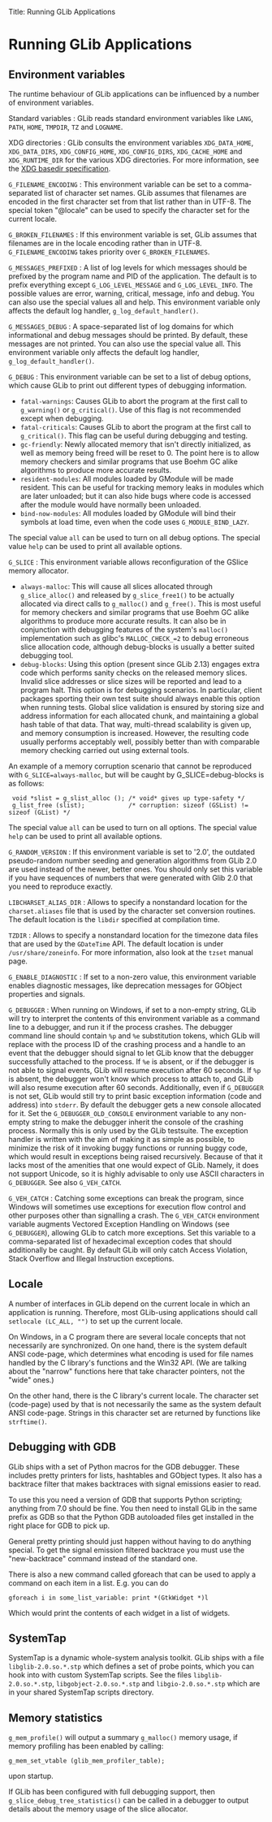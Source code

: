 Title: Running GLib Applications

# Running GLib Applications

## Environment variables

The runtime behaviour of GLib applications can be influenced by a number of
environment variables.

Standard variables
:  GLib reads standard environment variables like `LANG`, `PATH`, `HOME`,
   `TMPDIR`, `TZ` and `LOGNAME`.

XDG directories
:  GLib consults the environment variables `XDG_DATA_HOME`,
   `XDG_DATA_DIRS`, `XDG_CONFIG_HOME`, `XDG_CONFIG_DIRS`, `XDG_CACHE_HOME` and
   `XDG_RUNTIME_DIR` for the various XDG directories. For more information, see
   the [XDG basedir specification](https://specifications.freedesktop.org/basedir-spec/latest/).

`G_FILENAME_ENCODING`
:  This environment variable can be set to a comma-separated list of character
   set names. GLib assumes that filenames are encoded in the first character
   set from that list rather than in UTF-8. The special token "@locale" can be
   used to specify the character set for the current locale.

`G_BROKEN_FILENAMES`
:  If this environment variable is set, GLib assumes that filenames are in the
   locale encoding rather than in UTF-8. `G_FILENAME_ENCODING` takes priority
   over `G_BROKEN_FILENAMES`.

`G_MESSAGES_PREFIXED`
:  A list of log levels for which messages should be prefixed by the program
   name and PID of the application. The default is to prefix everything except
   `G_LOG_LEVEL_MESSAGE` and `G_LOG_LEVEL_INFO`. The possible values are error,
   warning, critical, message, info and debug. You can also use the special
   values all and help. This environment variable only affects the default log
   handler, `g_log_default_handler()`.

`G_MESSAGES_DEBUG`
:  A space-separated list of log domains for which informational and debug
   messages should be printed. By default, these messages are not printed. You
   can also use the special value all. This environment variable only affects
   the default log handler, `g_log_default_handler()`.

`G_DEBUG`
:  This environment variable can be set to a list of debug options, which cause
   GLib to print out different types of debugging information.

   - `fatal-warnings`: Causes GLib to abort the program at the first call to
     `g_warning()` or `g_critical()`. Use of this flag is not recommended
     except when debugging.
   - `fatal-criticals`: Causes GLib to abort the program at the first call
     to `g_critical()`. This flag can be useful during debugging and
     testing.
   - `gc-friendly`: Newly allocated memory that isn't directly initialized,
     as well as memory being freed will be reset to 0. The point here is to
     allow memory checkers and similar programs that use Boehm GC alike
     algorithms to produce more accurate results.
   - `resident-modules`: All modules loaded by GModule will be made
     resident. This can be useful for tracking memory leaks in modules which
     are later unloaded; but it can also hide bugs where code is accessed
     after the module would have normally been unloaded.
   - `bind-now-modules`: All modules loaded by GModule will bind their
     symbols at load time, even when the code uses `G_MODULE_BIND_LAZY`.

   The special value `all` can be used to turn on all debug options. The special
   value `help` can be used to print all available options.

`G_SLICE`
:  This environment variable allows reconfiguration of the GSlice memory
   allocator.

   - `always-malloc`: This will cause all slices allocated through
     `g_slice_alloc()` and released by `g_slice_free1()` to be actually
     allocated via direct calls to `g_malloc()` and `g_free()`. This is most
     useful for memory checkers and similar programs that use Boehm GC alike
     algorithms to produce more accurate results. It can also be in
     conjunction with debugging features of the system's `malloc()`
     implementation such as glibc's `MALLOC_CHECK_=2` to debug erroneous
     slice allocation code, although debug-blocks is usually a better suited
     debugging tool.
   - `debug-blocks`: Using this option (present since GLib 2.13) engages
     extra code which performs sanity checks on the released memory slices.
     Invalid slice addresses or slice sizes will be reported and lead to a
     program halt. This option is for debugging scenarios. In particular,
     client packages sporting their own test suite should always enable this
     option when running tests. Global slice validation is ensured by
     storing size and address information for each allocated chunk, and
     maintaining a global hash table of that data. That way, multi-thread
     scalability is given up, and memory consumption is increased. However,
     the resulting code usually performs acceptably well, possibly better
     than with comparable memory checking carried out using external tools.

   An example of a memory corruption scenario that cannot be reproduced with
   `G_SLICE=always-malloc`, but will be caught by G_SLICE=debug-blocks is as
   follows:

     void *slist = g_slist_alloc (); /* void* gives up type-safety */
     g_list_free (slist);            /* corruption: sizeof (GSList) != sizeof (GList) */


   The special value `all` can be used to turn on all options. The special
   value `help` can be used to print all available options.

`G_RANDOM_VERSION`
:  If this environment variable is set to '2.0', the outdated pseudo-random
   number seeding and generation algorithms from GLib 2.0 are used instead of
   the newer, better ones. You should only set this variable if you have
   sequences of numbers that were generated with Glib 2.0 that you need to
   reproduce exactly.

`LIBCHARSET_ALIAS_DIR`
:  Allows to specify a nonstandard location for the `charset.aliases` file
   that is used by the character set conversion routines. The default
   location is the `libdir` specified at compilation time.

`TZDIR`
:  Allows to specify a nonstandard location for the timezone data files that
   are used by the `GDateTime` API. The default location is under
   `/usr/share/zoneinfo`. For more information, also look at the `tzset` manual
   page.

`G_ENABLE_DIAGNOSTIC`
:  If set to a non-zero value, this environment variable enables diagnostic
   messages, like deprecation messages for GObject properties and signals.

`G_DEBUGGER`
:  When running on Windows, if set to a non-empty string, GLib will try to
   interpret the contents of this environment variable as a command line to a
   debugger, and run it if the process crashes. The debugger command line
   should contain `%p` and `%e` substitution tokens, which GLib will replace
   with the process ID of the crashing process and a handle to an event that
   the debugger should signal to let GLib know that the debugger successfully
   attached to the process. If `%e` is absent, or if the debugger is not able
   to signal events, GLib will resume execution after 60 seconds. If `%p` is
   absent, the debugger won't know which process to attach to, and GLib will
   also resume execution after 60 seconds. Additionally, even if `G_DEBUGGER`
   is not set, GLib would still try to print basic exception information (code
   and address) into `stderr`. By default the debugger gets a new console
   allocated for it. Set the `G_DEBUGGER_OLD_CONSOLE` environment variable to
   any non-empty string to make the debugger inherit the console of the
   crashing process. Normally this is only used by the GLib testsuite. The
   exception handler is written with the aim of making it as simple as
   possible, to minimize the risk of it invoking buggy functions or running
   buggy code, which would result in exceptions being raised recursively.
   Because of that it lacks most of the amenities that one would expect of
   GLib. Namely, it does not support Unicode, so it is highly advisable to
   only use ASCII characters in `G_DEBUGGER`. See also `G_VEH_CATCH`.

`G_VEH_CATCH`
:  Catching some exceptions can break the program, since Windows will
   sometimes use exceptions for execution flow control and other purposes
   other than signalling a crash. The `G_VEH_CATCH` environment variable
   augments Vectored Exception Handling on Windows (see `G_DEBUGGER`),
   allowing GLib to catch more exceptions. Set this variable to a
   comma-separated list of hexadecimal exception codes that should
   additionally be caught. By default GLib will only catch Access Violation,
   Stack Overflow and Illegal Instruction exceptions.

## Locale

A number of interfaces in GLib depend on the current locale in which an
application is running. Therefore, most GLib-using applications should call
`setlocale (LC_ALL, "")` to set up the current locale.

On Windows, in a C program there are several locale concepts that not
necessarily are synchronized. On one hand, there is the system default ANSI
code-page, which determines what encoding is used for file names handled by
the C library's functions and the Win32 API. (We are talking about the
"narrow" functions here that take character pointers, not the "wide" ones.)

On the other hand, there is the C library's current locale. The character
set (code-page) used by that is not necessarily the same as the system
default ANSI code-page. Strings in this character set are returned by
functions like `strftime()`.

## Debugging with GDB

GLib ships with a set of Python macros for the GDB debugger. These includes
pretty printers for lists, hashtables and GObject types. It also has a
backtrace filter that makes backtraces with signal emissions easier to read.

To use this you need a version of GDB that supports Python scripting;
anything from 7.0 should be fine. You then need to install GLib in the same
prefix as GDB so that the Python GDB autoloaded files get installed in the
right place for GDB to pick up.

General pretty printing should just happen without having to do anything
special. To get the signal emission filtered backtrace you must use the
"new-backtrace" command instead of the standard one.

There is also a new command called gforeach that can be used to apply a
command on each item in a list. E.g. you can do

`gforeach i in some_list_variable: print *(GtkWidget *)l`

Which would print the contents of each widget in a list of widgets.

## SystemTap

SystemTap is a dynamic whole-system analysis toolkit. GLib ships with a file
`libglib-2.0.so.*.stp` which defines a set of probe points, which you can hook
into with custom SystemTap scripts. See the files `libglib-2.0.so.*.stp`,
`libgobject-2.0.so.*.stp` and `libgio-2.0.so.*.stp` which are in your shared
SystemTap scripts directory.

## Memory statistics

`g_mem_profile()` will output a summary `g_malloc()` memory usage, if memory
profiling has been enabled by calling:

```
g_mem_set_vtable (glib_mem_profiler_table);
```

upon startup.

If GLib has been configured with full debugging support, then
`g_slice_debug_tree_statistics()` can be called in a debugger to output details
about the memory usage of the slice allocator.
